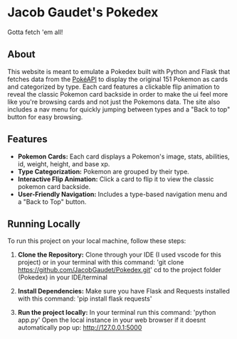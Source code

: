 # Jacob Gaudet's Pokedex
Gotta fetch 'em all!

## About
This website is meant to emulate a Pokedex built with Python and Flask that fetches data from the [PokéAPI](https://pokeapi.co/) to display the original 151 Pokemon as cards and categorized by type. Each card features a clickable flip animation to reveal the classic Pokemon card backside in order to make the ui feel more like you're browsing cards and not just the Pokemons data. The site also includes a nav menu for quickly jumping between types and a "Back to top" button for easy browsing.

## Features
- **Pokemon Cards:** Each card displays a Pokemon's image, stats, abilities, id, weight, height, and base xp.
- **Type Categorization:** Pokemon are grouped by their type.
- **Interactive Flip Animation:** Click a card to flip it to view the classic pokemon card backside.
- **User-Friendly Navigation:** Includes a type-based navigation menu and a "Back to Top" button.

## Running Locally
To run this project on your local machine, follow these steps:

1. **Clone the Repository:**
    Clone through your IDE (I used vscode for this project) or in your terminal with this command:
    'git clone <https://github.com/JacobGaudet/Pokedex.git>'
    cd to the project folder (Pokedex) in your IDE/terminal

2. **Install Dependencies:**
    Make sure you have Flask and Requests installed with this command:
    'pip install flask requests'

3. **Run the project locally:**
    In your terminal run this command:
    'python app.py'
    Open the local instance in your web browser if it doesnt automatically pop up:
    http://127.0.0.1:5000